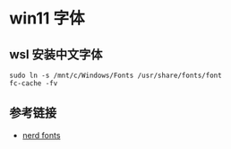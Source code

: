 # win11 字体

## wsl 安装中文字体

```
sudo ln -s /mnt/c/Windows/Fonts /usr/share/fonts/font
fc-cache -fv
```

## 参考链接

- [nerd fonts](https://www.nerdfonts.com/font-downloads)
